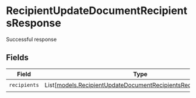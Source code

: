 # RecipientUpdateDocumentRecipientsResponse

Successful response


## Fields

| Field                                                                                                                              | Type                                                                                                                               | Required                                                                                                                           | Description                                                                                                                        |
| ---------------------------------------------------------------------------------------------------------------------------------- | ---------------------------------------------------------------------------------------------------------------------------------- | ---------------------------------------------------------------------------------------------------------------------------------- | ---------------------------------------------------------------------------------------------------------------------------------- |
| `recipients`                                                                                                                       | List[[models.RecipientUpdateDocumentRecipientsRecipientResponse](../models/recipientupdatedocumentrecipientsrecipientresponse.md)] | :heavy_check_mark:                                                                                                                 | N/A                                                                                                                                |